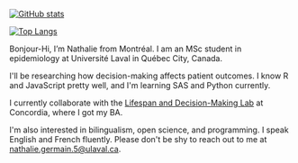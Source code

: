 [![GitHub stats](https://github-readme-stats.vercel.app/api?username=LMD-nat&hide=prs&count_private=true&show_icons=true&theme=vue)](https://github.com/anuraghazra/github-readme-stats)

[![Top Langs](https://github-readme-stats.vercel.app/api/top-langs/?username=LMD-nat)](https://github.com/anuraghazra/github-readme-stats)

Bonjour-Hi, I’m Nathalie from Montréal. I am an MSc student in epidemiology at Université Laval in Québec City, Canada. 

I'll be researching how decision-making affects patient outcomes. I know R and JavaScript pretty well, and I'm learning SAS and Python currently. 

I currently collaborate with the [Lifespan and Decision-Making Lab](http://www.ldmlab.org/) at Concordia, where I got my BA. 

I'm also interested in bilingualism, open science, and programming. I speak English and French fluently. Please don't be shy to reach out to me at [nathalie.germain.5@ulaval.ca](mailto:nathalie.germain.5@ulaval.ca). 

